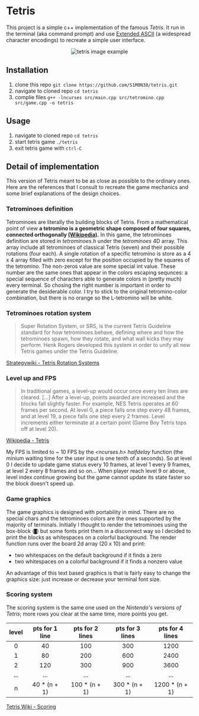 # Tetris

This project is a simple c++ implementation of the famous *Tetris*. It run in the
terminal (aka command prompt) and use [Extended ASCII](https://en.wikipedia.org/wiki/Extended_ASCII)
(a widespread character encodings) to recreate a simple user interface.

<p align="center"><img src="" alt="tetris image example"/></p>

## Installation

1. clone this repo `git clone https://github.com/S1M0N38/tetris.git`
2. navigate to cloned repo `cd tetris`
3. complie files `g++ -lncurses src/main.cpp src/tetromino.cpp src/game.cpp -o tetris`

## Usage

1. navigate to cloned repo `cd tetris`
2. start tetris game `./tetris`
3. exit tetris game with `ctrl-C`

## Detail of implementation

This version of Tetris meant to be as close as possible to the ordinary ones.
Here are the references that I consult to recreate the game mechanics and some
brief explanations of the design choices.

### Tetrominoes definition

Tetrominoes are literally the building blocks of Tetris. From a mathematical
point of view **a tetromino is a geometric shape composed of four squares,
connected orthogonally [(Wikipedia)](https://en.wikipedia.org/wiki/Tetromino).**
In this game, the tetrominoes definition are stored in *tetrominoes.h* under the
*tetrominoes* 4D array. This array include all tetrominoes of classical
Tetris (seven) and their possible rotations (four each). A single rotation of a
specific tetromino is store as a 4 x 4 array filled with zero except for the
position occupied by the squares of the tetromino. The non-zeros value are
some special int value. These number are the same ones that appear in the
colors escaping sequnces: a special sequence of characters able to generate
colors in (pretty much) every terminal. So chosing the right number is
important in order to generate the desiderable color. I try to stick to the
original tetromino-color combination, but there is no orange so the
L-tetromino will be white.

### Tetrominoes rotation system

> Super Rotation System, or SRS, is the current Tetris Guideline standard for
> how tetrominoes behave, defining where and how the tetrominoes spawn, how
> they rotate, and what wall kicks they may perform. Henk Rogers developed this
> system in order to unify all new Tetris games under the Tetris Guideline.
>
[Strategywiki - Tetris Rotation Systems](https://strategywiki.org/wiki/Tetris/Rotation_systems)

### Level up and FPS

> In traditional games, a level-up would occur once every ten lines are
> cleared. [...] After a level-up, points awarded are increased and the blocks
> fall slightly faster. For example, NES Tetris operates at 60 frames per
> second. At level 0, a piece falls one step every 48 frames, and at level 19,
> a piece falls one step every 2 frames. Level increments either terminate at
> a certain point (Game Boy Tetris tops off at level 20).
>
[Wikipedia - Tetris](https://en.wikipedia.org/wiki/Tetris)

My FPS is limited to ~ 10 FPS by the *<ncurses.h> halfdelay* function (the
minium waiting time for the user input is one tenth of a seconds). So at level
0 I decide to update game status every 10 frames, at level 1 every 9 frames,
at level 2 every 8 frames and so on... When player reach level 9 or above,
level index continue growing but the game cannot update its state faster so
the block doesn't speed up.

### Game graphics

The game graphics is designed with portability in mind. There are no special
chars and the tetrominoes colors are the ones supported by the majority of
terminals. Initially I thought to render the tetrominoes using the box-block
(`█`) but some fonts print them in a disconnect way so I decided to print the
blocks as whitespaces on a colorful background. The render function runs over
the board 2d array (20 x 10) and print:

- two whitespaces on the default background if it finds a zero
- two whitespaces on a colorful background if it finds a nonzero value

An advantage of this text based graphics is that is fairly easy to change
the graphics size: just increase or decrease your terminal font size.

### Scoring system

The scoring system is the same one used on the *Nintendo's versions of Tetris*;
more rows you clear at the same time, more points you get.

| level | pts for 1 line | pts for 2 lines | pts for 3 lines | pts for 4 lines |
|:-----:|:--------------:|:---------------:|:---------------:|:---------------:|
|   0   | 40             | 100             | 300             | 1200            |
|   1   | 80             | 200             | 600             | 2400            |
|   2   | 120            | 300             | 900             | 3600            |
|  ...  | ...            | ...             | ...             | ...             |
|   n   | 40 * (n + 1)   | 100 * (n + 1)   | 300 * (n + 1)   | 1200 * (n + 1)  |

[Tetris Wiki - Scoring](https://tetris.wiki/Scoring#Original_Nintendo_scoring_system)
